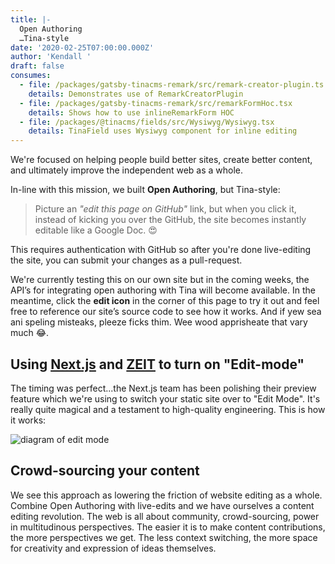 ```yaml
---
title: |-
  Open Authoring 
  …Tina-style
date: '2020-02-25T07:00:00.000Z'
author: 'Kendall '
draft: false
consumes:
  - file: /packages/gatsby-tinacms-remark/src/remark-creator-plugin.ts
    details: Demonstrates use of RemarkCreatorPlugin
  - file: /packages/gatsby-tinacms-remark/src/remarkFormHoc.tsx
    details: Shows how to use inlineRemarkForm HOC
  - file: /packages/@tinacms/fields/src/Wysiwyg/Wysiwyg.tsx
    details: TinaField uses Wysiwyg component for inline editing
---
```

We're focused on helping people build better sites, create better content, and ultimately improve the independent web as a whole.

In-line with this mission, we built **Open Authoring**, but Tina-style:

> Picture an _"edit this page on GitHub"_ link, but when you click it, instead of kicking you over the GitHub, the site becomes instantly editable like a Google Doc. 😍

This requires authentication with GitHub so after you're done live-editing the site, you can submit your changes as a pull-request.

We're currently testing this on our own site but in the coming weeks, the API’s for integrating open authoring with Tina will become available. In the meantime, click the **edit icon** in the corner of this page to try it out and feel free to reference our site’s source code to see how it works. And if yew sea ani speling misteaks, pleeze ficks thim. Wee wood apprisheate that vary much 😂.

## Using [Next.js](nextjs.org) and [ZEIT](https://zeit.co/) to turn on "Edit-mode"

The timing was perfect...the Next.js team has been polishing their preview feature which we're using to switch your static site over to "Edit Mode". It's really quite magical and a testament to high-quality engineering. This is how it works:

<img src="" alt="diagram of edit mode">

## Crowd-sourcing your content

We see this approach as lowering the friction of website editing as a whole. Combine Open Authoring with live-edits and we have ourselves a content editing revolution. The web is all about community, crowd-sourcing, power in multitudinous perspectives. The easier it is to make content contributions, the more perspectives we get. The less context switching, the more space for creativity and expression of ideas themselves.